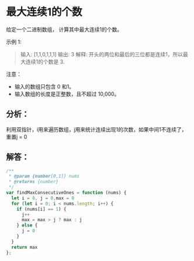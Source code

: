 # 最大连续1的个数
给定一个二进制数组， 计算其中最大连续1的个数。

示例 1:

> 输入: [1,1,0,1,1,1]
> 输出: 3
> 解释: 开头的两位和最后的三位都是连续1，所以最大连续1的个数是 3.

注意：

* 输入的数组只包含 0 和1。
* 输入数组的长度是正整数，且不超过 10,000。

## 分析：
利用双指针，i用来遍历数组，j用来统计连续出现1的次数，如果中间1不连续了，重置j = 0

## 解答：
```js
/**
 * @param {number[0,1]} nums 
 * @returns {number}
 */
var findMaxConsecutiveOnes = function (nums) {
  let i = 0, j = 0,max = 0
  for (let i = 0; i < nums.length; i++) {
    if (nums[i] == 1) {
      j++
      max = max > j ? max : j
    } else {
      j = 0
    }
  }
  return max
};
```
